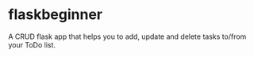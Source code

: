 # flaskbeginner
A CRUD flask app that helps you to add, update and delete tasks to/from your ToDo list. 
